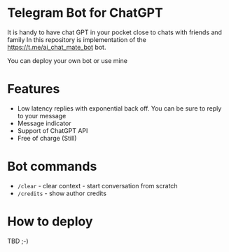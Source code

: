 # Telegram Bot for ChatGPT 

It is handy to have chat GPT in your pocket close to chats with friends and family
In this repository is implementation of the https://t.me/ai_chat_mate_bot bot. 

You can deploy your own bot or use mine

# Features
* Low latency replies with exponential back off. You can be sure to reply to your message 
* Message indicator 
* Support of ChatGPT API
* Free of charge (Still)

# Bot commands
* `/clear` - clear context - start conversation from scratch 
* `/credits` - show author credits

# How to deploy 
TBD ;-) 

